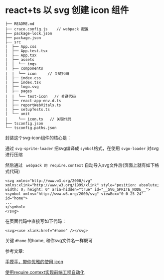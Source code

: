 # react+ts 以 svg 创建 icon 组件

```
├── README.md
├── craco.config.js    // webpack 配置
├── package-lock.json
├── package.json
├── src
|  ├── App.css
|  ├── App.test.tsx
|  ├── App.tsx
|  ├── assets
|  |  └── imgs
|  ├── components
|  |  └── icon     // 关键代码
|  ├── index.css
|  ├── index.tsx
|  ├── logo.svg
|  ├── pages
|  |  └── test-icon   // 关键代码
|  ├── react-app-env.d.ts
|  ├── reportWebVitals.ts
|  ├── setupTests.ts
|  └── unit
|     └── icon.ts   // 关键代码
├── tsconfig.json
└── tsconfig.paths.json
```

封装这个svg-icon组件的核心是：

通过 `svg-sprite-loader` 把svg编译成 `symbol`格式，在使用 `svgo-loader` 对svg进行压缩

然后通过 ` webpack 的 require.context` 自动导入svg文件后(页面上就有如下格式代码)

```
<svg xmlns="http://www.w3.org/2000/svg" xmlns:xlink="http://www.w3.org/1999/xlink" style="position: absolute; width: 0; height: 0" aria-hidden="true" id="__SVG_SPRITE_NODE__">
<symbol xmlns="http://www.w3.org/2000/svg" viewBox="0 0 25 24" id="home">
...
</symbol>
</svg>
```

在页面代码中直接写如下代码：

```
<svg><use xlink:href="#home" /></svg>
```

关键 `#home` 的home, 和你svg文件名一样既可

参考文章:

[手摸手，带你优雅的使用 icon](https://juejin.cn/post/6844903517564436493)

[使用require.context实现前端工程自动化](https://www.jianshu.com/p/c894ea00dfec)

